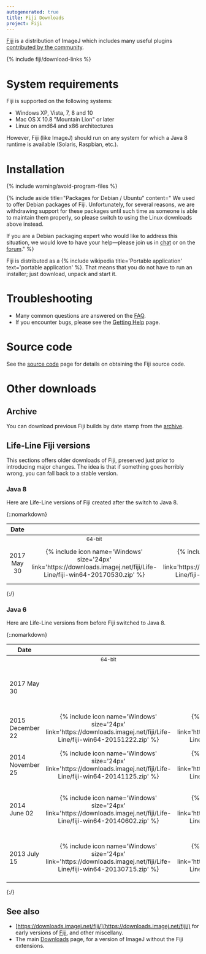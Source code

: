 ```yaml
---
autogenerated: true
title: Fiji Downloads
project: Fiji
---
```


[Fiji](/software/fiji) is a distribution of ImageJ which includes many useful plugins [contributed by the community](/contribute/fiji).

{% include fiji/download-links %}

# System requirements

Fiji is supported on the following systems:

-   Windows XP, Vista, 7, 8 and 10
-   Mac OS X 10.8 "Mountain Lion" or later
-   Linux on amd64 and x86 architectures

However, Fiji (like ImageJ) should run on any system for which a Java 8 runtime is available (Solaris, Raspbian, etc.).

# Installation

{% include warning/avoid-program-files %}

{% include aside title="Packages for Debian / Ubuntu" content="
We used to offer Debian packages of Fiji. Unfortunately, for several reasons,
we are withdrawing support for these packages until such time as someone is
able to maintain them properly, so please switch to using the Linux downloads
above instead.

If you are a Debian packaging expert who would like to address this situation,
we would love to have your help—please join us in [chat](/help/chat) or on the
[forum](http://forum.image.sc/c/development)." %}

Fiji is distributed as a
{% include wikipedia title='Portable application' text='portable application' %}.
That means that you do not have to run an installer; just download, unpack and
start it.

# Troubleshooting

-   Many common questions are answered on the [FAQ](/learn/faq).
-   If you encounter bugs, please see the [Getting Help](/help) page.

# Source code

See the [source code](/develop/source) page for details on obtaining the Fiji source code.

# Other downloads

## Archive

You can download previous Fiji builds by date stamp from the [archive](https://downloads.imagej.net/fiji/archive/).

## Life-Line Fiji versions

This sections offers older downloads of Fiji, preserved just prior to introducing major changes. The idea is that if something goes horribly wrong, you can fall back to a stable version.

### Java 8

Here are Life-Line versions of Fiji created after the switch to Java 8.

{::nomarkdown}
<table>
  <thead>
    <tr class="header">
      <th style="text-align: center">Date</th>
      <th colspan=6 style="text-align: center">Downloads</th>
      <th>Description</th>
    </tr>
  </thead>
  <tbody>
    <tr>
      <td></td>
      <td style="font-size: small; text-align: center; white-space: nowrap">64-bit</td>
      <td style="font-size: small; text-align: center; white-space: nowrap">32-bit</td>
      <td style="font-size: small; text-align: center; white-space: nowrap">macOS</td>
      <td style="font-size: small; text-align: center; white-space: nowrap">64-bit</td>
      <td style="font-size: small; text-align: center; white-space: nowrap">32-bit</td>
      <td style="font-size: small; text-align: center; white-space: nowrap">no-JRE</td>
      <td></td>
      <td></td>
    </tr>
    <tr>
      <td style="text-align: center">2017 May 30</td>
      <td style="text-align: center">
        {% include icon name='Windows' size='24px' link='https://downloads.imagej.net/fiji/Life-Line/fiji-win64-20170530.zip' %}
      </td>
      <td style="text-align: center">
        {% include icon name='Windows' size='24px' link='https://downloads.imagej.net/fiji/Life-Line/fiji-win32-20170530.zip' %}
      </td>
      <td style="text-align: center">
        {% include icon name='MacOS' size='24px' link='https://downloads.imagej.net/fiji/Life-Line/fiji-macosx-20170530.dmg' %}
      </td>
      <td style="text-align: center">
        {% include icon name='Linux' size='24px' link='https://downloads.imagej.net/fiji/Life-Line/fiji-linux64-20170530.zip' %}
      </td>
      <td style="text-align: center">
        {% include icon name='Linux' size='24px' link='https://downloads.imagej.net/fiji/Life-Line/fiji-linux32-20170530.zip' %}
      </td>
      <td style="text-align: center">
        {% include icon name='Fiji' size='24px' link='https://downloads.imagej.net/fiji/Life-Line/fiji-nojre-20170530.zip' %}
      </td>
      <td>Just prior to a sweeping update to nearly all components.</td>
    </tr>
  </tbody>
</table>
{:/}

### Java 6

Here are Life-Line versions from before Fiji switched to Java 8.

{::nomarkdown}
<table>
  <thead>
    <tr class="header">
      <th style="text-align: center">Date</th>
      <th colspan=6 style="text-align: center">Downloads</th>
      <th>Description</th>
    </tr>
  </thead>
  <tbody>
    <tr>
      <td></td>
      <td style="font-size: small; text-align: center; white-space: nowrap">64-bit</td>
      <td style="font-size: small; text-align: center; white-space: nowrap">32-bit</td>
      <td style="font-size: small; text-align: center; white-space: nowrap">macOS</td>
      <td style="font-size: small; text-align: center; white-space: nowrap">64-bit</td>
      <td style="font-size: small; text-align: center; white-space: nowrap">32-bit</td>
      <td style="font-size: small; text-align: center; white-space: nowrap">no-JRE</td>
      <td></td>
    </tr>
    <tr>
      <td>2017 May 30</td>
      <td colspan=6 style="text-align: center">
        {% include icon name='Fiji' size='48px' link='https://downloads.imagej.net/fiji/Life-Line/fiji-java6-20170530.zip' %}
      </td>
      <td>
        The final version of Fiji using Java 6, for all platforms.
      </td>
    </tr>
    <tr>
      <td>2015 December 22</td>
      <td style="text-align: center">
        {% include icon name='Windows' size='24px' link='https://downloads.imagej.net/fiji/Life-Line/fiji-win64-20151222.zip' %}
      </td>
      <td style="text-align: center">
        {% include icon name='Windows' size='24px' link='https://downloads.imagej.net/fiji/Life-Line/fiji-win32-20151222.zip' %}
      </td>
      <td style="text-align: center">
        {% include icon name='MacOS' size='24px' link='https://downloads.imagej.net/fiji/Life-Line/fiji-macosx-20151222.dmg' %}
      </td>
      <td style="text-align: center">
        {% include icon name='Linux' size='24px' link='https://downloads.imagej.net/fiji/Life-Line/fiji-linux64-20151222.zip' %}
      </td>
      <td style="text-align: center">
        {% include icon name='Linux' size='24px' link='https://downloads.imagej.net/fiji/Life-Line/fiji-linux32-20151222.zip' %}
      </td>
      <td style="text-align: center">
        {% include icon name='Fiji' size='24px' link='https://downloads.imagej.net/fiji/Life-Line/fiji-nojre-20151222.zip' %}
      </td>
      <td>
        Just prior to <a href="/news/2015-12-22-the-road-to-java-8">starting the transition to Java 8</a>.
      </td>
    </tr>
    <tr>
      <td>2014 November 25</td>
      <td style="text-align: center">
        {% include icon name='Windows' size='24px' link='https://downloads.imagej.net/fiji/Life-Line/fiji-win64-20141125.zip' %}
      </td>
      <td style="text-align: center">
        {% include icon name='Windows' size='24px' link='https://downloads.imagej.net/fiji/Life-Line/fiji-win32-20141125.zip' %}
      </td>
      <td style="text-align: center">
        {% include icon name='MacOS' size='24px' link='https://downloads.imagej.net/fiji/Life-Line/fiji-macosx-20141125.dmg' %}
      </td>
      <td style="text-align: center">
        {% include icon name='Linux' size='24px' link='https://downloads.imagej.net/fiji/Life-Line/fiji-linux64-20141125.tar.gz' %}
      </td>
      <td style="text-align: center">
        {% include icon name='Linux' size='24px' link='https://downloads.imagej.net/fiji/Life-Line/fiji-linux32-20141125.tar.gz' %}
      </td>
      <td style="text-align: center">
        {% include icon name='Fiji' size='24px' link='https://downloads.imagej.net/fiji/Life-Line/fiji-nojre-20141125.zip' %}
      </td>
      <td>
        Just prior to a <a href="https://groups.google.com/d/msg/fiji-devel/49a7q7e9g44/xuhp0nQRVnAJ">big update</a> to facilitate <a href="reproducible_builds">reproducible builds</a>.
      </td>
    </tr>
    <tr>
      <td>2014 June 02</td>
      <td style="text-align: center">
        {% include icon name='Windows' size='24px' link='https://downloads.imagej.net/fiji/Life-Line/fiji-win64-20140602.zip' %}
      </td>
      <td style="text-align: center">
        {% include icon name='Windows' size='24px' link='https://downloads.imagej.net/fiji/Life-Line/fiji-win32-20140602.zip' %}
      </td>
      <td style="text-align: center">
        {% include icon name='MacOS' size='24px' link='https://downloads.imagej.net/fiji/Life-Line/fiji-macosx-20140602.dmg' %}
      </td>
      <td style="text-align: center">
        {% include icon name='Linux' size='24px' link='https://downloads.imagej.net/fiji/Life-Line/fiji-linux64-20140602.tar.gz' %}
      </td>
      <td style="text-align: center">
        {% include icon name='Linux' size='24px' link='https://downloads.imagej.net/fiji/Life-Line/fiji-linux32-20140602.tar.gz' %}
      </td>
      <td style="text-align: center">
        {% include icon name='Fiji' size='24px' link='https://downloads.imagej.net/fiji/Life-Line/fiji-nojre-20140602.zip' %}
      </td>
      <td>
        Just prior to <a href="/news/2014-06-04-imagej-2-0-0-release-candidate">some big changes to ImageJ2 under the hood</a>.
      </td>
    </tr>
    <tr>
      <td>2013 July 15</td>
      <td style="text-align: center">
        {% include icon name='Windows' size='24px' link='https://downloads.imagej.net/fiji/Life-Line/fiji-win64-20130715.zip' %}
      </td>
      <td style="text-align: center">
        {% include icon name='Windows' size='24px' link='https://downloads.imagej.net/fiji/Life-Line/fiji-win32-20130715.zip' %}
      </td>
      <td style="text-align: center">
        {% include icon name='MacOS' size='24px' link='https://downloads.imagej.net/fiji/Life-Line/fiji-macosx-20130715.dmg' %}
      </td>
      <td style="text-align: center">
        {% include icon name='Linux' size='24px' link='https://downloads.imagej.net/fiji/Life-Line/fiji-linux64-20130715.tar.gz' %}
      </td>
      <td style="text-align: center">
        {% include icon name='Linux' size='24px' link='https://downloads.imagej.net/fiji/Life-Line/fiji-linux32-20130715.tar.gz' %}
      </td>
      <td style="text-align: center">
        {% include icon name='Fiji' size='24px' link='https://downloads.imagej.net/fiji/Life-Line/fiji-nojre-20130715.zip' %}
      </td>
      <td>
        Just prior to <a href="https://groups.google.com/d/msg/fiji-devel/KpuWJ6kNgbk/XX2pR8jjam8J">extensive changes reconciling Fiji with ImageJ2</a>.
      </td>
    </tr>
  </tbody>
</table>
{:/}

## See also

-   [https://downloads.imagej.net/fiji/](https://downloads.imagej.net/fiji/) for early versions of [Fiji](/software/fiji), and other miscellany.
-   The main [Downloads](/downloads) page, for a version of ImageJ without the Fiji extensions.
